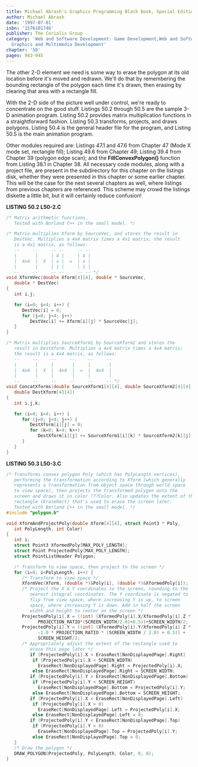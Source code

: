 ```yaml
---
title: Michael Abrash's Graphics Programming Black Book, Special Edition
author: Michael Abrash
date: '1997-07-01'
isbn: '1576101746'
publisher: The Coriolis Group
category: 'Web and Software Development: Game Development,Web and Software Development:
  Graphics and Multimedia Development'
chapter: '50'
pages: 943-945
---
```


The other 2-D element we need is some way to erase the polygon at its
old location before it's moved and redrawn. We'll do that by remembering
the bounding rectangle of the polygon each time it's drawn, then erasing
by clearing that area with a rectangle fill.

With the 2-D side of the picture well under control, we're ready to
concentrate on the good stuff. Listings 50.2 through 50.5 are the sample
3-D animation program. Listing 50.2 provides matrix multiplication
functions in a straightforward fashion. Listing 50.3 transforms,
projects, and draws polygons. Listing 50.4 is the general header file
for the program, and Listing 50.5 is the main animation program.

Other modules required are: Listings 47.1 and 47.6 from Chapter 47 (Mode
X mode set, rectangle fill); Listing 49.6 from Chapter 49; Listing 39.4
from Chapter 39 (polygon edge scan); and the **FillConvexPolygon()**
function from Listing 38.1 in Chapter 38. All necessary code modules,
along with a project file, are present in the subdirectory for this
chapter on the listings disk, whether they were presented in this
chapter or some earlier chapter. This will be the case for the next
several chapters as well, where listings from previous chapters are
referenced. This scheme may crowd the listings diskette a little bit,
but it will certainly reduce confusion!

**LISTING 50.2 L50-2.C**

```c
/* Matrix arithmetic functions.
   Tested with Borland C++ in the small model. */

/* Matrix multiplies Xform by SourceVec, and stores the result in
   DestVec. Multiplies a 4x4 matrix times a 4x1 matrix; the result
   is a 4x1 matrix, as follows:
   --     --     -- --     -- --
   |       |     | 4 |     | 4 |
   |  4x4  |  X  | x |  =  | x |
   |       |     | 1 |     | 1 |
   --     --     -- --     -- -- */
void XformVec(double Xform[4][4], double * SourceVec,
   double * DestVec)
{
   int i,j;

   for (i=0; i<4; i++) {
      DestVec[i] = 0;
      for (j=0; j<4; j++)
         DestVec[i] += Xform[i][j] * SourceVec[j];
   }
}

/* Matrix multiplies SourceXform1 by SourceXform2 and stores the
   result in DestXform. Multiplies a 4x4 matrix times a 4x4 matrix;
   the result is a 4x4 matrix, as follows:
   --     --     --     --     --     --
   |       |     |       |     |       |
   |  4x4  |  X  |  4x4  |  =  |  4x4  |
   |       |     |       |     |       |
   --     --     --     --     --     -- */
void ConcatXforms(double SourceXform1[4][4], double SourceXform2[4][4],
   double DestXform[4][4])
{
   int i,j,k;

   for (i=0; i<4; i++) {
      for (j=0; j<4; j++) {
         DestXform[i][j] = 0;
         for (k=0; k<4; k++)
            DestXform[i][j] += SourceXform1[i][k] * SourceXform2[k][j];
      }
   }
}
```

**LISTING 50.3 L50-3.C**

```c
/* Transforms convex polygon Poly (which has PolyLength vertices),
   performing the transformation according to Xform (which generally
   represents a transformation from object space through world space
   to view space), then projects the transformed polygon onto the
   screen and draws it in color ???Color. Also updates the extent of the
   rectangle (EraseRect) that's used to erase the screen later.
   Tested with Borland C++ in the small model. */
#include "polygon.h"

void XformAndProjectPoly(double Xform[4][4], struct Point3 * Poly,
   int PolyLength, int Color)
{
   int i;
   struct Point3 XformedPoly[MAX_POLY_LENGTH];
   struct Point ProjectedPoly[MAX_POLY_LENGTH];
   struct PointListHeader Polygon;

   /* Transform to view space, then project to the screen */
   for (i=0; i<PolyLength; i++) {
      /* Transform to view space */
      XformVec(Xform, (double *)&Poly[i], (double *)&XformedPoly[i]);
      /* Project the X & Y coordinates to the screen, rounding to the
         nearest integral coordinates. The Y coordinate is negated to
         flip from view space, where increasing Y is up, to screen
         space, where increasing Y is down. Add in half the screen
         width and height to center on the screen */
      ProjectedPoly[i].X = ((int) (XformedPoly[i].X/XformedPoly[i].Z *
            PROJECTION_RATIO*(SCREEN_WIDTH/2.0)+0.5))+SCREEN_WIDTH/2;
      ProjectedPoly[i].Y = ((int) (XformedPoly[i].Y/XformedPoly[i].Z *
            -1.0 * PROJECTION_RATIO * (SCREEN_WIDTH / 2.0) + 0.5)) +
            SCREEN_HEIGHT/2;
      /* Appropriately adjust the extent of the rectangle used to
         erase this page later */
         if (ProjectedPoly[i].X > EraseRect[NonDisplayedPage].Right)
          if (ProjectedPoly[i].X < SCREEN_WIDTH)
            EraseRect[NonDisplayedPage].Right = ProjectedPoly[i].X;
          else EraseRect[NonDisplayedPage].Right = SCREEN_WIDTH;
         if (ProjectedPoly[i].Y > EraseRect[NonDisplayedPage].Bottom)
          if (ProjectedPoly[i].Y < SCREEN_HEIGHT)
            EraseRect[NonDisplayedPage].Bottom = ProjectedPoly[i].Y;
          else EraseRect[NonDisplayedPage].Bottom = SCREEN_HEIGHT;
         if (ProjectedPoly[i].X < EraseRect[NonDisplayedPage].Left)
          if (ProjectedPoly[i].X > 0)
            EraseRect[NonDisplayedPage].Left = ProjectedPoly[i].X;
          else EraseRect[NonDisplayedPage].Left = 0;
         if (ProjectedPoly[i].Y < EraseRect[NonDisplayedPage].Top)
          if (ProjectedPoly[i].Y > 0)
            EraseRect[NonDisplayedPage].Top = ProjectedPoly[i].Y;
          else EraseRect[NonDisplayedPage].Top = 0;
   }
   /* Draw the polygon */
   DRAW_POLYGON(ProjectedPoly, PolyLength, Color, 0, 0);
}
```
